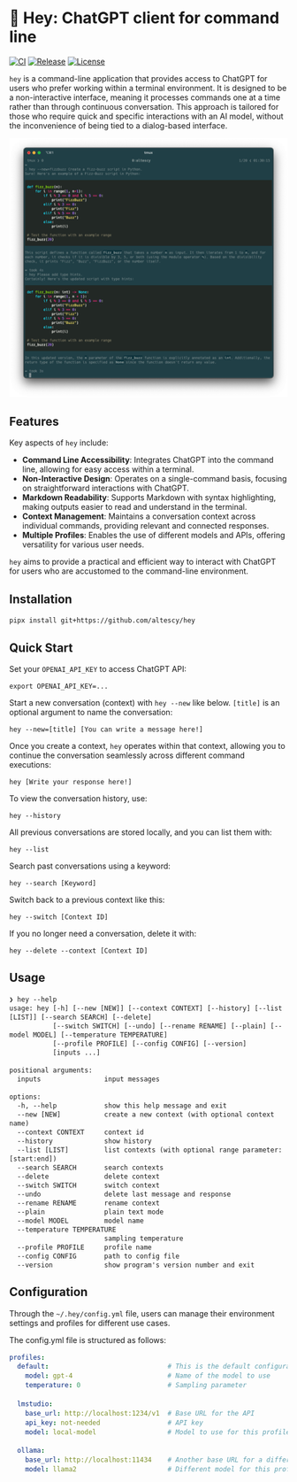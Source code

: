 # 👋 Hey: ChatGPT client for command line

[![CI](https://github.com/altescy/hey/actions/workflows/ci.yml/badge.svg)](https://github.com/altescy/hey/actions/workflows/ci.yml)
[![Release](https://img.shields.io/github/v/release/altescy/hey)](https://github.com/altescy/hey/releases)
[![License](https://img.shields.io/github/license/altescy/hey)](https://github.com/altescy/hey/blob/main/LICENSE)

`hey` is a command-line application that provides access to ChatGPT for users who prefer working within a terminal environment.
It is designed to be a non-interactive interface, meaning it processes commands one at a time rather than through continuous conversation.
This approach is tailored for those who require quick and specific interactions with an AI model, without the inconvenience of being tied to a dialog-based interface.

![screenshot](./assets/screenshot.png)

## Features

Key aspects of `hey` include:

- **Command Line Accessibility**: Integrates ChatGPT into the command line, allowing for easy access within a terminal.
- **Non-Interactive Design**: Operates on a single-command basis, focusing on straightforward interactions with ChatGPT.
- **Markdown Readability**: Supports Markdown with syntax highlighting, making outputs easier to read and understand in the terminal.
- **Context Management**: Maintains a conversation context across individual commands, providing relevant and connected responses.
- **Multiple Profiles**: Enables the use of different models and APIs, offering versatility for various user needs.

`hey` aims to provide a practical and efficient way to interact with ChatGPT for users who are accustomed to the command-line environment.

## Installation

```shell
pipx install git+https://github.com/altescy/hey
```

## Quick Start

Set your `OPENAI_API_KEY` to access ChatGPT API:

```shell
export OPENAI_API_KEY=...
```

Start a new conversation (context) with `hey --new` like below.
`[title]` is an optional argument to name the conversation:

```shell
hey --new=[title] [You can write a message here!]
```

Once you create a context, `hey` operates within that context, allowing you to continue the conversation seamlessly across different command executions:

```shell
hey [Write your response here!]
```

To view the conversation history, use:

```shell
hey --history
```

All previous conversations are stored locally, and you can list them with:

```shlel
hey --list
```

Search past conversations using a keyword:

```shell
hey --search [Keyword]
```

Switch back to a previous context like this:

```shell
hey --switch [Context ID]
```

If you no longer need a conversation, delete it with:

```shell
hey --delete --context [Context ID]
```


## Usage

```text
❯ hey --help
usage: hey [-h] [--new [NEW]] [--context CONTEXT] [--history] [--list [LIST]] [--search SEARCH] [--delete]
           [--switch SWITCH] [--undo] [--rename RENAME] [--plain] [--model MODEL] [--temperature TEMPERATURE]
           [--profile PROFILE] [--config CONFIG] [--version]
           [inputs ...]

positional arguments:
  inputs                input messages

options:
  -h, --help            show this help message and exit
  --new [NEW]           create a new context (with optional context name)
  --context CONTEXT     context id
  --history             show history
  --list [LIST]         list contexts (with optional range parameter: [start:end])
  --search SEARCH       search contexts
  --delete              delete context
  --switch SWITCH       switch context
  --undo                delete last message and response
  --rename RENAME       rename context
  --plain               plain text mode
  --model MODEL         model name
  --temperature TEMPERATURE
                        sampling temperature
  --profile PROFILE     profile name
  --config CONFIG       path to config file
  --version             show program's version number and exit
```

## Configuration

Through the `~/.hey/config.yml` file, users can manage their environment settings and profiles for different use cases.

The config.yml file is structured as follows:

```yaml
profiles:
  default:                              # This is the default configuration used when no --profile is explicitly specified.
    model: gpt-4                        # Name of the model to use
    temperature: 0                      # Sampling parameter

  lmstudio:
    base_url: http://localhost:1234/v1  # Base URL for the API
    api_key: not-needed                 # API key
    model: local-model                  # Model to use for this profile

  ollama:
    base_url: http://localhost:11434    # Another base URL for a different API
    model: llama2                       # Different model for this profile
```
